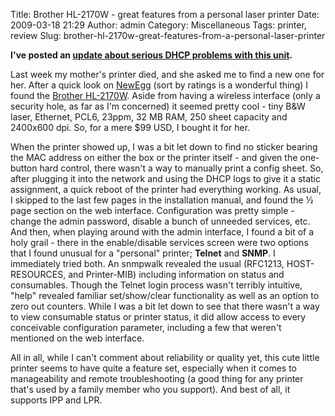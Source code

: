Title: Brother HL-2170W - great features from a personal laser printer
Date: 2009-03-18 21:29
Author: admin
Category: Miscellaneous
Tags: printer, review
Slug: brother-hl-2170w-great-features-from-a-personal-laser-printer

**I've posted an [update about serious DHCP problems with this
unit](/2009/04/brother-hl2170w-dhcp-problems/).**

Last week my mother's printer died, and she asked me to find a new one
for her. After a quick look on [NewEgg](http://www.newegg.com) (sort by
ratings is a wonderful thing) I found the [Brother
HL-2170W](http://www.brother-usa.com/Printer/ModelDetail.aspx?ProductID=hl2170W).
Aside from having a wireless interface (only a security hole, as far as
I'm concerned) it seemed pretty cool - tiny B&W laser, Ethernet, PCL6,
23ppm, 32 MB RAM, 250 sheet capacity and 2400x600 dpi. So, for a mere
$99 USD, I bought it for her.

When the printer showed up, I was a bit let down to find no sticker
bearing the MAC address on either the box or the printer itself - and
given the one-button hard control, there wasn't a way to manually print
a config sheet. So, after plugging it into the network and using the
DHCP logs to give it a static assignment, a quick reboot of the printer
had everything working. As usual, I skipped to the last few pages in the
installation manual, and found the ½ page section on the web interface.
Configuration was pretty simple - change the admin password, disable a
bunch of unneeded services, etc. And then, when playing around with the
admin interface, I found a bit of a holy grail - there in the
enable/disable services screen were two options that I found unusual for
a "personal" printer; **Telnet** and **SNMP**. I immediately tried both.
An snmpwalk revealed the usual (RFC1213, HOST-RESOURCES, and
Printer-MIB) including information on status and consumables. Though the
Telnet login process wasn't terribly intuitive, "help" revealed familiar
set/show/clear functionality as well as an option to zero out counters.
While I was a bit let down to see that there wasn't a way to view
consumable status or printer status, it did allow access to every
conceivable configuration parameter, including a few that weren't
mentioned on the web interface.

All in all, while I can't comment about reliability or quality yet, this
cute little printer seems to have quite a feature set, especially when
it comes to manageability and remote troubleshooting (a good thing for
any printer that's used by a family member who you support). And best of
all, it supports IPP and LPR.
